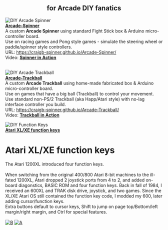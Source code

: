 <H2 align="center"><b> for Arcade DIY fanatics </b></H2>

![DIY Arcade Spinner](https://craigb-spinner.github.io/Pics/Arcade%20Spinner.jpg)<br/>[**Arcade-Spinner**](https://craigb-spinner.github.io/Arcade-Spinner/)  
A custom **Arcade Spinner** using standard Fight Stick box & Arduino micro-controller board.<br/>
Use on racing games and Pong style games - simulate the steering wheel or paddle/spinner style controllers.<br/>
URL: https://craigb-spinner.github.io/Arcade-Spinner/<br/>
Video: [**Spinner in Action**](https://www.youtube.com/watch?v=HmqkHAPZHQA)<br/><br/>  

![DIY Arcade Trackball](https://craigb-spinner.github.io/Pics/Arcade%20Trackball.jpg)<br/>[**Arcade-Trackball**](https://craigb-spinner.github.io/Arcade-Trackball/)  
A custom **Arcade Trackball** using home-made fabricated box & Arduino micro-controller board.<br/>
Use on games that have a big ball (Trackball) to control your movement.<br/>
Use standard non-PS/2 Trackball (aka Happ/Atari style) with no-lag interface controller you build.<br/>
URL: https://craigb-spinner.github.io/Arcade-Trackball/<br/>
Video: [**Trackball in Action**](https://www.youtube.com/watch?v=E44fWpxooT4)<br/> 




![DIY Function Keys](https://craigb-spinner.github.io/Pics/IMG_2026.JPG)<br/>[**Atari XL/XE function keys**](https://craigb-spinner.github.io/Arcade-Spinner/) 

# Atari XL/XE function keys
The Atari 1200XL introduced four function keys. <BR/><BR/>
When switching from the original 400/800 Atari 8-bit machines to the ill-fated 1200XL, Atari dropped 2 joystick ports from 4 to 2, and added on-board diagonstics, BASIC ROM and four function keys. Back in fall of 1984, I received an 600XL and TRAK disk drive, joystick, and two games. Since the XL/XE Atari OS still contained the function key code, I modded my 600, later adding cursor/function keys.  
Extra buttons default to cursor keys, Shift to jump on page top/Bottom/left margin/right margin, and Ctrl for special features.  
<BR/>
[![B](pic/TNx2/IMG_2027.JPG)](pic/IMG_2027.JPG) 
[![A](pic/TNx2/IMG_2026.JPG)](pic/IMG_2026.JPG) <BR/>
